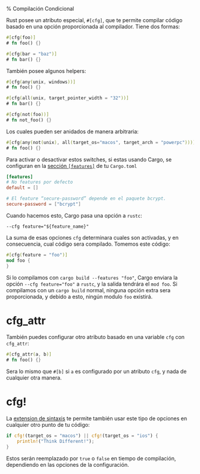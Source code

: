 % Compilación Condicional

Rust posee un atributo especial, `#[cfg]`, que te permite compilar código basado en una opción proporcionada al compilador. Tiene dos formas:

```rust
#[cfg(foo)]
# fn foo() {}

#[cfg(bar = "baz")]
# fn bar() {}
```

También posee algunos helpers:

```rust
#[cfg(any(unix, windows))]
# fn foo() {}

#[cfg(all(unix, target_pointer_width = "32"))]
# fn bar() {}

#[cfg(not(foo))]
# fn not_foo() {}
```

Los cuales pueden ser anidados de manera arbitraria:

```rust
#[cfg(any(not(unix), all(target_os="macos", target_arch = "powerpc")))]
# fn foo() {}
```

Para activar o desactivar estos switches, si estas usando Cargo, se configuran en la [sección `[features]`][features] de tu `Cargo.toml`

[features]: http://doc.crates.io/manifest.html#the-%5Bfeatures%5D-section

```toml
[features]
# No features por defecto
default = []

# El feature “secure-password” depende en el paquete bcrypt.
secure-password = ["bcrypt"]
```

Cuando hacemos esto, Cargo pasa una opción a `rustc`:

```text
--cfg feature="${feature_name}"
```

La suma de esas opciones `cfg` determinara cuales son activadas, y en consecuencia, cual código sera compilado. Tomemos este código:

```rust
#[cfg(feature = "foo")]
mod foo {
}
```

Si lo compilamos con `cargo build --features "foo"`, Cargo enviara la opción `--cfg feature="foo"` a `rustc`, y la salida tendrára el `mod foo`. Si compilamos con un `cargo build` normal, ninguna opción extra sera proporcionada, y debido a esto, ningún modulo `foo` existirá.

# cfg_attr

También puedes configurar otro atributo basado en una variable `cfg` con `cfg_attr`:

```rust
#[cfg_attr(a, b)]
# fn foo() {}
```

Sera lo mismo que `#[b]` si `a` es configurado por un atributo `cfg`, y nada de cualquier otra manera.

# cfg!

La [extension de sintaxis][compilerplugins] te permite también usar este tipo de opciones en cualquier otro punto de tu código:

```rust
if cfg!(target_os = "macos") || cfg!(target_os = "ios") {
    println!("Think Different!");
}
```

[compilerplugins]: compiler-plugins.html

Estos serán reemplazado por `true` o `false` en tiempo de compilación, dependiendo en las opciones de la configuración.
